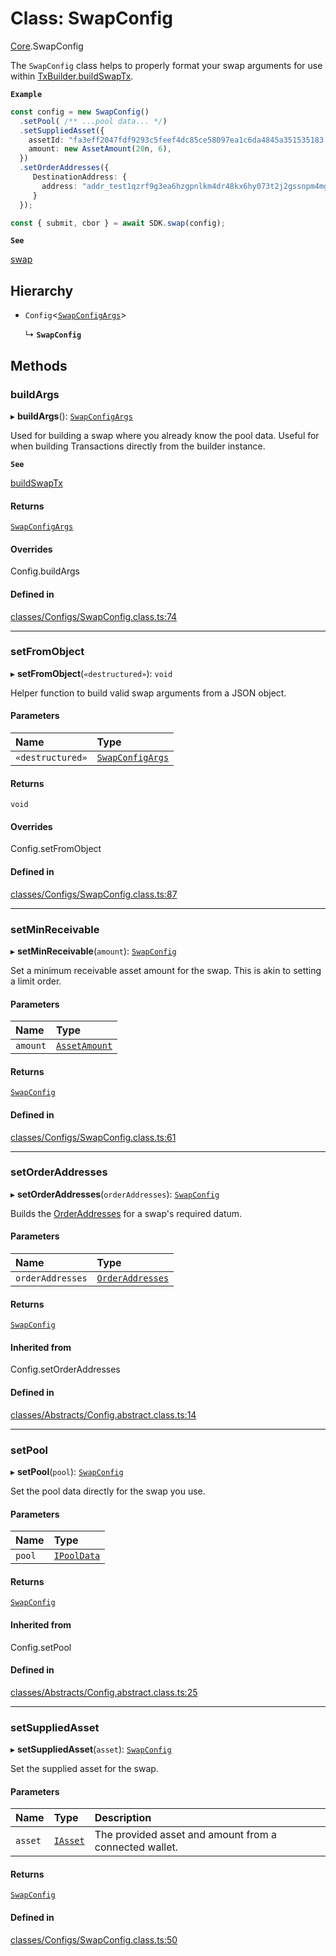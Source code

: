 # Class: SwapConfig

[Core](../modules/Core.md).SwapConfig

The `SwapConfig` class helps to properly format your swap arguments for use within [TxBuilder.buildSwapTx](Core.TxBuilder.md#buildswaptx).

**`Example`**

```ts
const config = new SwapConfig()
  .setPool( /** ...pool data... */)
  .setSuppliedAsset({
    assetId: "fa3eff2047fdf9293c5feef4dc85ce58097ea1c6da4845a351535183.74494e4459",
    amount: new AssetAmount(20n, 6),
  })
  .setOrderAddresses({
     DestinationAddress: {
       address: "addr_test1qzrf9g3ea6hzgpnlkm4dr48kx6hy073t2j2gssnpm4mgcnqdxw2hcpavmh0vexyzg476ytc9urgcnalujkcewtnd2yzsfd9r32"
     }
  });

const { submit, cbor } = await SDK.swap(config);
```

**`See`**

[swap](Core.SundaeSDK.md#swap)

## Hierarchy

- `Config`<[`SwapConfigArgs`](../interfaces/Core.SwapConfigArgs.md)\>

  ↳ **`SwapConfig`**

## Methods

### buildArgs

▸ **buildArgs**(): [`SwapConfigArgs`](../interfaces/Core.SwapConfigArgs.md)

Used for building a swap where you already know the pool data.
Useful for when building Transactions directly from the builder instance.

**`See`**

[buildSwapTx](Core.TxBuilder.md#buildswaptx)

#### Returns

[`SwapConfigArgs`](../interfaces/Core.SwapConfigArgs.md)

#### Overrides

Config.buildArgs

#### Defined in

[classes/Configs/SwapConfig.class.ts:74](https://github.com/SundaeSwap-finance/sundae-sdk/blob/main/packages/core/src/classes/Configs/SwapConfig.class.ts#L74)

___

### setFromObject

▸ **setFromObject**(`«destructured»`): `void`

Helper function to build valid swap arguments from a JSON object.

#### Parameters

| Name | Type |
| :------ | :------ |
| `«destructured»` | [`SwapConfigArgs`](../interfaces/Core.SwapConfigArgs.md) |

#### Returns

`void`

#### Overrides

Config.setFromObject

#### Defined in

[classes/Configs/SwapConfig.class.ts:87](https://github.com/SundaeSwap-finance/sundae-sdk/blob/main/packages/core/src/classes/Configs/SwapConfig.class.ts#L87)

___

### setMinReceivable

▸ **setMinReceivable**(`amount`): [`SwapConfig`](Core.SwapConfig.md)

Set a minimum receivable asset amount for the swap. This is akin to setting a limit order.

#### Parameters

| Name | Type |
| :------ | :------ |
| `amount` | [`AssetAmount`](Core.AssetAmount.md) |

#### Returns

[`SwapConfig`](Core.SwapConfig.md)

#### Defined in

[classes/Configs/SwapConfig.class.ts:61](https://github.com/SundaeSwap-finance/sundae-sdk/blob/main/packages/core/src/classes/Configs/SwapConfig.class.ts#L61)

___

### setOrderAddresses

▸ **setOrderAddresses**(`orderAddresses`): [`SwapConfig`](Core.SwapConfig.md)

Builds the [OrderAddresses](../modules/Core.md#orderaddresses) for a swap's required datum.

#### Parameters

| Name | Type |
| :------ | :------ |
| `orderAddresses` | [`OrderAddresses`](../modules/Core.md#orderaddresses) |

#### Returns

[`SwapConfig`](Core.SwapConfig.md)

#### Inherited from

Config.setOrderAddresses

#### Defined in

[classes/Abstracts/Config.abstract.class.ts:14](https://github.com/SundaeSwap-finance/sundae-sdk/blob/main/packages/core/src/classes/Abstracts/Config.abstract.class.ts#L14)

___

### setPool

▸ **setPool**(`pool`): [`SwapConfig`](Core.SwapConfig.md)

Set the pool data directly for the swap you use.

#### Parameters

| Name | Type |
| :------ | :------ |
| `pool` | [`IPoolData`](../interfaces/Core.IPoolData.md) |

#### Returns

[`SwapConfig`](Core.SwapConfig.md)

#### Inherited from

Config.setPool

#### Defined in

[classes/Abstracts/Config.abstract.class.ts:25](https://github.com/SundaeSwap-finance/sundae-sdk/blob/main/packages/core/src/classes/Abstracts/Config.abstract.class.ts#L25)

___

### setSuppliedAsset

▸ **setSuppliedAsset**(`asset`): [`SwapConfig`](Core.SwapConfig.md)

Set the supplied asset for the swap.

#### Parameters

| Name | Type | Description |
| :------ | :------ | :------ |
| `asset` | [`IAsset`](../interfaces/Core.IAsset.md) | The provided asset and amount from a connected wallet. |

#### Returns

[`SwapConfig`](Core.SwapConfig.md)

#### Defined in

[classes/Configs/SwapConfig.class.ts:50](https://github.com/SundaeSwap-finance/sundae-sdk/blob/main/packages/core/src/classes/Configs/SwapConfig.class.ts#L50)
